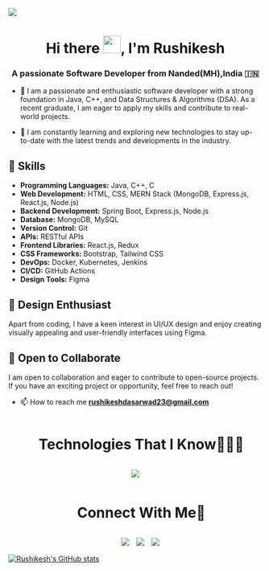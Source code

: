 ![](https://komarev.com/ghpvc/?username=Rushikeshrd&style=flat-plastic)
<h1 align="center">Hi there <img src="https://media.giphy.com/media/hvRJCLFzcasrR4ia7z/giphy.gif" width="35">, I'm Rushikesh</a></h1>
<h3 align="center">A passionate Software Developer from Nanded(MH),India &#127470;&#127475</h3>


- 🤝 I am a passionate and enthusiastic software developer with a strong foundation in Java, C++, and Data Structures & Algorithms (DSA). As a recent graduate, I am eager to apply my skills and contribute to real-world projects.

- 🌱 I am constantly learning and exploring new technologies to stay up-to-date with the latest trends and developments in the industry.

## 🚀 Skills
- **Programming Languages:** Java, C++, C
- **Web Development:** HTML, CSS, MERN Stack (MongoDB, Express.js, React.js, Node.js)
- **Backend Development:** Spring Boot, Express.js, Node.js
- **Database:** MongoDB, MySQL
- **Version Control:** Git
- **APIs:** RESTful APIs
- **Frontend Libraries:** React.js, Redux
- **CSS Frameworks:** Bootstrap, Tailwind CSS
- **DevOps:** Docker, Kubernetes, Jenkins
- **CI/CD:** GitHub Actions
- **Design Tools:** Figma

## 🎨 Design Enthusiast
Apart from coding, I have a keen interest in UI/UX design and enjoy creating visually appealing and user-friendly interfaces using Figma.

## 🤝 Open to Collaborate
I am open to collaboration and eager to contribute to open-source projects. If you have an exciting project or opportunity, feel free to reach out!

- 📫 How to reach me **rushikeshdasarwad23@gmail.com**
</p>


<!--h1 without bottom border-->
<div id="user-content-toc">
  <ul align="center">
    <summary><h1 style="display: inline-block">Technologies That I Know👨🏻‍💻</h1></summary>
  </ul>
</div>	

<p align="center">
  <a href="https://skillicons.dev">
    <img src="https://skillicons.dev/icons?i=azure,python,fastapi,postgres,vscode,html,css,react,js,c,cpp,figma,ai,ps" />
  </a>
</p>

<!-- Connect with me -->
<!--h2 without bottom border-->
<div id="user-content-toc">
  <ul align="center">
    <summary><h1 style="display: inline-block">Connect With Me🤝</h1></summary>
  </ul>
</div>

<p align="center">

 <div align="center"  class="icons-social" style="margin-left: 10px;">
        <a style="margin-left: 10px;"  target="_blank" href="https://www.linkedin.com/in/rushikesh-dasarwad-b70b15228/">
			<img src="https://img.icons8.com/doodle/40/000000/linkedin--v2.png"></a>
        <a style="margin-left: 10px;" target="_blank" href="https://github.com/Rushikeshrd">
		<img src="https://img.icons8.com/doodle/40/000000/github--v1.png"></a>
        <a style="margin-left: 10px;" target="_blank" href="https://instagram.com/the_harry_rd23?igshid=YmMyMTA2M2Y=">
			<img src="https://img.icons8.com/doodle/40/000000/instagram-new--v2.png"></a>
      </div>
      


[![Rushikesh's GitHub stats](https://github-readme-stats.vercel.app/api?username=Rushikeshrd)](https://github.com/Rushikeshrd/github-readme-stats)


      
